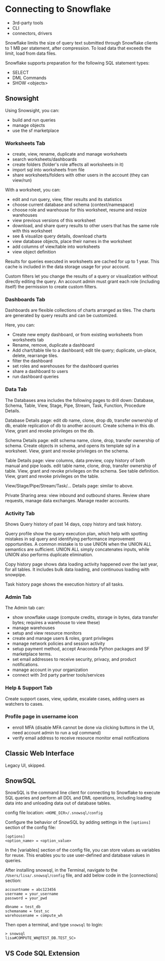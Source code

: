 # Connecting to Snowflake
- 3rd-party tools
- CLI
- connectors, drivers

Snowflake limits the size of query text submitted through Snowflake clients to 1 MB per statement, after compression. To load data that exceeds the limit, load from data files. 

Snowflake supports preparation for the following SQL statement types:
- SELECT
- DML Commands
- SHOW \<objects\>

## Snowsight
Using Snowsight, you can:
- build and run queries
- manage objects
- use the sf marketplace

### Worksheets Tab
- create, view, rename, duplicate and manage worksheets
- search worksheets/dashboards
- create folders (folder's role affects all worksheets in it)
- import sql into worksheets from file
- share worksheets/folders with other users in the account (they can view/run)

With a worksheet, you can: 
- edit and run query, view, filter results and its statistics
- choose current database and schema (context/namespace)
- choose role and warehouse for this worksheet, resume and resize warehouses
- view previous versions of this worksheet
- download, and share query results to other users that has the same role with this worksheet
- see & visualize query details, download charts
- view database objects, place their names in the worksheet
- add columns of view/table into worksheets
- view object definition

Results for queries executed in worksheets are cached for up to 1 year. This cache is included in the data storage usage for your account.

Custom filters let you change the results of a query or visualization without directly editing the query. An account admin must grant each role (including itself) the permission to create custom filters.

### Dashboards Tab
Dashboards are flexible collections of charts arranged as tiles. The charts are generated by query results and can be customized.

Here, you can:
- Create new empty dashboard, or from existing worksheets from worksheets tab
- Rename, remove, duplicate a dashboard
- Add chart/table tile to a dashboard; edit tile query; duplicate, un-place, delete, rearrange tiles. 
- filter the dashboard
- set roles and warehouses for the dashboard queries
- share a dashboard to users
- run dashboard queries

### Data Tab
The Databases area includes the following pages to drill down: Database, Schema, Table, View, Stage, Pipe, Stream, Task, Function, Procedure Details. 

Database Details page: edit db name, clone, drop db, transfer ownership of db, enable replication of db to another account. Create schema in this db. View, grant and revoke privileges on the db. 

Schema Details page: edit schema name, clone, drop, transfer ownership of schema. Create objects in schema, and opens its template sql in a worksheet. View, grant and revoke privileges on the schema. 

Table Details page: view columns, data preview, copy history of both manual and pipe loads. edit table name, clone, drop, transfer ownership of table. View, grant and revoke privileges on the schema. See table definition. View, grant and revoke privileges on the table. 

View/Stage/Pipe/Stream/Task/... Details page: similar to above. 

Private Sharing area: view inbound and outbound shares. Review share requests, manage data exchanges. Manage reader accounts. 

### Activity Tab
Shows Query history of past 14 days, copy history and task history. 

Query profile show the query execution plan, which help with spotting mistakes in sql query and identifying performance improvement opportunities. A common mistake is to use UNION when the UNION ALL semantics are sufficient. UNION ALL simply concatenates inputs, while UNION also performs duplicate elimination.

Copy history page shows data loading activity happened over the last year, for all tables. It includes bulk data loading, and continuous loading with snowpipe. 

Task history page shows the execution history of all tasks. 

### Admin Tab
The Admin tab can: 
- show snowflake usage (compute credits, storage in bytes, data transfer bytes; requires a warehouse to view these)
- manage warehouses
- setup and view resource monitors
- create and manage users & roles, grant privileges
- manage network policies and session activity
- setup payment method, accept Anaconda Python packages and SF marketplace terms. 
- set email addresses to receive security, privacy, and product notifications.
- manage account in your organization
- connect with 3rd party partner tools/services

### Help & Support Tab
Create support cases, view, update, escalate cases, adding users as watchers to cases. 

### Profile page in username icon
- enroll MFA (disable MFA cannot be done via clicking buttons in the UI, need account admin to run a sql command)
- verify email address to receive resource monitor email notifications

## Classic Web Interface
Legacy UI, skipped. 

## SnowSQL
SnowSQL is the command line client for connecting to Snowflake to execute SQL queries and perform all DDL and DML operations, including loading data into and unloading data out of database tables.

config file location: `<HOME_DIR>/.snowsql/config`

Configure the behavior of SnowSQL by adding settings in the `[options]` section of the config file:
```
[options]
<option_name> = <option_value>
```
In the [variables] section of the config file, you can store values as variables for reuse. This enables you to use user-defined and database values in queries.

After installing snowsql, in the Terminal, navigate to the `/Users/lisa/.snowsql/config` file, and add below code in the [connections] section: 
```console
accountname = abc123456
username = your_username
password = your_pwd

dbname = test_db
schemaname = test_sc
warehousename = compute_wh
```

Then open a terminal, and type `snowsql` to login:
```console
> snowsql
lisa#COMPUTE_WH@TEST_DB.TEST_SC>
```

## VS Code SQL Extension












